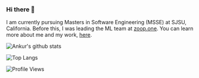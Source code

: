 ### Hi there 👋

I am currently pursuing Masters in Software Engineering (MSSE) at SJSU, California. Before this, I was leading the ML team at [zoop.one](http://zoop.one/). You can learn more about me and my work, [here](http://ankur-singh.github.io/).

<!--
**Ankur-singh/Ankur-singh** is a ✨ _special_ ✨ repository because its `README.md` (this file) appears on your GitHub profile.

Here are some ideas to get you started:

- 🔭 I’m currently working on ...
- 🌱 I’m currently learning ...
- 👯 I’m looking to collaborate on ...
- 🤔 I’m looking for help with ...
- 💬 Ask me about ...
- 📫 How to reach me: ...
- 😄 Pronouns: ...
- ⚡ Fun fact: ...
-->

![Ankur's github stats](https://github-readme-stats.vercel.app/api?username=Ankur-singh&show_icons=true&theme=dracula)

![Top Langs](https://github-readme-stats.vercel.app/api/top-langs/?username=Ankur-singh&layout=compact&theme=dracula)


![Profile Views](https://komarev.com/ghpvc/?username=Ankur-singh&color=gray)
